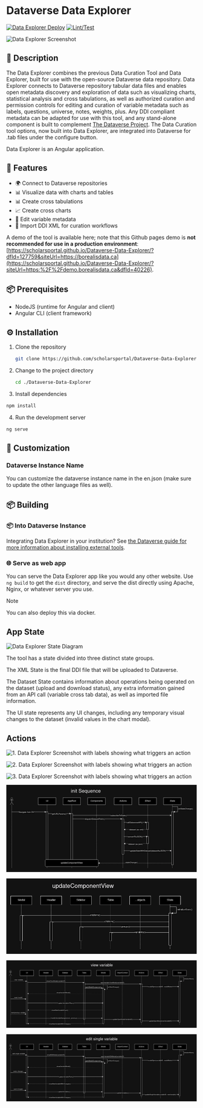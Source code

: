 # Dataverse Data Explorer

[![Data Explorer Deploy](https://github.com/scholarsportal/Dataverse-Data-Curation-Tool/actions/workflows/static.yml/badge.svg)](https://github.com/scholarsportal/Dataverse-Data-Curation-Tool/actions/workflows/static.yml)
[![Lint/Test](https://github.com/scholarsportal/Dataverse-Data-Curation-Tool/actions/workflows/node.js.yml/badge.svg)](https://github.com/scholarsportal/Dataverse-Data-Curation-Tool/actions/workflows/node.js.yml)

![Data Explorer Screenshot](https://github.com/scholarsportal/Dataverse-Data-Curation-Tool/blob/nana-dev/documentation/img/Data%20Explorer%20Screenshot.png?raw=true 'Data Explorer Screenshot')

## 📜 Description

The Data Explorer combines the previous Data Curation Tool and Data Explorer, built for use with the open-source Dataverse data repository. Data Explorer connects to Dataverse repository tabular data files and enables open metadata discovery and exploration of data such as visualizing charts, statistical analysis and cross tabulations, as well as authorized curation and permission controls for editing and curation of variable metadata such as labels, questions, universe, notes, weights, plus. Any DDI compliant metadata can be adapted for use with this tool, and any stand-alone component is built to complement [The Dataverse Project](http://dataverse.org/). The Data Curation tool options, now built into Data Explorer, are integrated into Dataverse for .tab files under the configure button.

Data Explorer is an Angular application.

## 🎉 Features

- 🌍 Connect to Dataverse repositories
- 📊 Visualize data with charts and tables
- 📊 Create cross tabulations
- 📈 Create cross charts
- 📝 Edit variable metadata
- 📝 Import DDI XML for curation workflows

A demo of the tool is available here; note that this Github pages demo is **not recommended for use in a production environment**: [https://scholarsportal.github.io/Dataverse-Data-Explorer/?dfId=127759&siteUrl=https://borealisdata.ca](https://scholarsportal.github.io/Dataverse-Data-Explorer/?siteUrl=https:%2F%2Fdemo.borealisdata.ca&dfId=40226).

## 📦 Prerequisites

- NodeJS (runtime for Angular and client)
- Angular CLI (client framework)

## ⚙️ Installation

1. Clone the repository

   ```sh
   git clone https://github.com/scholarsportal/Dataverse-Data-Explorer.git
   ```

2. Change to the project directory

   ```sh
   cd ./Dataverse-Data-Explorer
   ```

3. Install dependencies

```sh
npm install
```

4. Run the development server

```sh
ng serve
```

## 🎨 Customization

### Dataverse Instance Name

You can customize the dataverse instance name in the en.json (make sure to update the other language files as well).

## 📦 Building

### 📦 Into Dataverse Instance

Integrating Data Explorer in your institution? See [the Dataverse guide for more information about installing external tools](http://guides.dataverse.org/en/latest/installation/external-tools.html).

### 🌐 Serve as web app

You can serve the Data Explorer app like you would any other website.
Use `ng build` to get the `dist` directory, and serve the dist directly using Apache, Nginx, or whatever server you use.

> [!NOTE]
> You can also deploy this via docker.

## App State

![Data Explorer State Diagram](https://github.com/scholarsportal/Dataverse-Data-Curation-Tool/assets/44186742/150d423b-b520-41b8-a908-6586d7aa1084)

The tool has a state divided into three distinct state groups.

The XML State is the final DDI file that will be uploaded to Dataverse.

The Dataset State contains information about operations being operated on the dataset (upload and download status), any extra information gained from an API call (variable cross tab data), as well as imported file information.

The UI state represents any UI changes, including any temporary visual changes to the dataset (invalid values in the chart modal).

## Actions

![1. Data Explorer Screenshot with labels showing what triggers an action](https://github.com/scholarsportal/Dataverse-Data-Curation-Tool/assets/44186742/ad32a66e-caab-4c40-894e-8b103f3779a2)

![2. Data Explorer Screenshot with labels showing what triggers an action](https://github.com/scholarsportal/Dataverse-Data-Curation-Tool/assets/44186742/2348e3bb-ed50-4868-9326-d4bc49998665)

![3. Data Explorer Screenshot with labels showing what triggers an action](https://github.com/scholarsportal/Dataverse-Data-Curation-Tool/assets/44186742/74f97864-5673-4959-aacc-68927df80cd5)

![Data Curation Tool Launch Activity Diagram](https://github.com/scholarsportal/Dataverse-Data-Curation-Tool/blob/nana-dev/documentation/img/Init%20Sequence%20Diagram.jpg?raw=true 'Launch Activity Diagram')

![Update Component View Reference](https://github.com/scholarsportal/Dataverse-Data-Curation-Tool/blob/nana-dev/documentation/img/Update%20Component%20View.jpg?raw=true 'Update Component View Reference')

![View Variable](https://github.com/scholarsportal/Dataverse-Data-Curation-Tool/blob/nana-dev/documentation/img/View%20Variable.jpg?raw=true 'View Variable Sequence Diagram')

![Edit Single Variable](https://github.com/scholarsportal/Dataverse-Data-Curation-Tool/blob/nana-dev/documentation/img/Edit%20Single%20Variable.jpg?raw=true 'Edit Single Variable Sequence Diagram')
